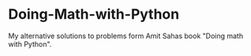 # Doing-Math-with-Python
My alternative solutions to problems form Amit Sahas book "Doing math with Python".
